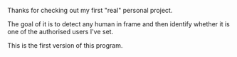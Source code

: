 Thanks for checking out my first "real" personal project.

The goal of it is to detect any human in frame and then identify whether it is one of the authorised users I've set.

This is the first version of this program.
